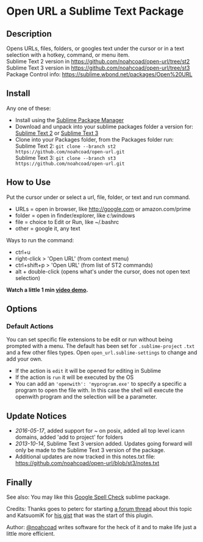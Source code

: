 # Open URL a Sublime Text Package

## Description
Opens URLs, files, folders, or googles text under the cursor or in a text selection with a hotkey, command, or menu item.  
Sublime Text 2 version in https://github.com/noahcoad/open-url/tree/st2  
Sublime Text 3 version in https://github.com/noahcoad/open-url/tree/st3  
Package Control info: https://sublime.wbond.net/packages/Open%20URL  

## Install
Any one of these:
* Install using the [Sublime Package Manager](http://wbond.net/sublime_packages/package_control)
* Download and unpack into your sublime packages folder a version for: [Sublime Text 2](https://github.com/noahcoad/open-url/archive/st2.zip) or [Sublime Text 3](https://github.com/noahcoad/open-url/archive/st3.zip)
* Clone into your Packages folder, from the Packages folder run:  
Sublime Text 2: ```git clone --branch st2 https://github.com/noahcoad/open-url.git```  
Sublime Text 3: ```git clone --branch st3 https://github.com/noahcoad/open-url.git```  

## How to Use
Put the cursor under or select a url, file, folder, or text and run command.

* URLs   = open in browser, like http://google.com or amazon.com/prime
* folder = open in finder/explorer, like c:\windows
* file   = choice to Edit or Run, like ~/.bashrc
* other  = google it, any text

Ways to run the command:

* ctrl+u
* right-click > 'Open URL' (from context menu)
* ctrl+shift+p > 'Open URL' (from list of ST2 commands)
* alt + double-click (opens what's under the cursor, does not open text selection)

**Watch a little 1 min [video demo](http://www.screencast.com/t/AmuNuwqOfg).**

## Options
### Default Actions
You can set specific file extensions to be edit or run without being prompted with a menu.  The default has been set for ```.sublime-project``` ```.txt``` and a few other files types.  Open ```open_url.sublime-settings``` to change and add your own.

* If the action is ```edit``` it will be opened for editing in Sublime
* If the action is ```run``` it will be executed by the OS
* You can add an ```'openwith': 'myprogram.exe'``` to specify a specific a program to open the file with.  In this case the shell will execute the openwith program and the selection will be a parameter.

## Update Notices
* *2016-05-17*, added support for ~ on posix, added all top level icann domains, added 'add to project' for folders
* *2013-10-14*, Sublime Text 3 version added.  Updates going forward will only be made to the Sublime Text 3 version of the package.
* Additional updates are now tracked in this notes.txt file: https://github.com/noahcoad/open-url/blob/st3/notes.txt

## Finally
See also: You may like this [Google Spell Check](https://github.com/noahcoad/google-spell-check) sublime package.

Credits: Thanks goes to peterc for starting [a forum thread](http://www.sublimetext.com/forum/viewtopic.php?f=2&t=4243) about this topic and KatsuomiK for [his gist](https://gist.github.com/3542836) that was the start of this plugin.

Author: [@noahcoad](http://twitter.com/noahcoad) writes software for the heck of it and to make life just a little more efficient.
